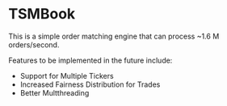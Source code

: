 # TSMBook

This is a simple order matching engine that can process ~1.6 M orders/second.

Features to be implemented in the future include:

* Support for Multiple Tickers
* Increased Fairness Distribution for Trades
* Better Multthreading
